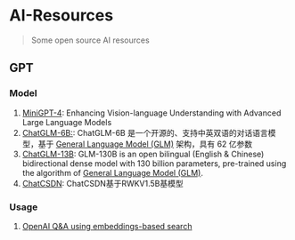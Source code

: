 # AI-Resources
> Some open source AI resources

## GPT

### Model

1. [MiniGPT-4](https://github.com/Vision-CAIR/MiniGPT-4): Enhancing Vision-language Understanding with Advanced Large Language Models
2. [ChatGLM-6B:](https://github.com/THUDM/ChatGLM-6B): ChatGLM-6B 是一个开源的、支持中英双语的对话语言模型，基于 [General Language Model (GLM)](https://github.com/THUDM/GLM) 架构，具有 62 亿参数
3. [ChatGLM-13B](https://github.com/THUDM/GLM-130B): GLM-130B is an open bilingual (English & Chinese) bidirectional dense model with 130 billion parameters, pre-trained using the algorithm of [General Language Model (GLM)](https://aclanthology.org/2022.acl-long.26).
4. [ChatCSDN](https://gitcode.net/csdn/ai/chatcsdn): ChatCSDN基于RWKV1.5B基模型

### Usage

1. [OpenAI Q&A using embeddings-based search](https://github.com/openai/openai-cookbook/blob/main/examples/Question_answering_using_embeddings.ipynb)
